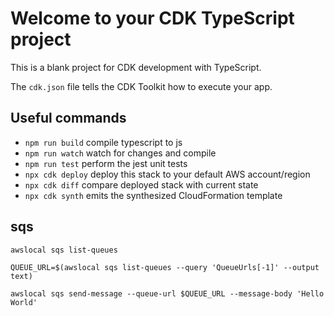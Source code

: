 # Welcome to your CDK TypeScript project

This is a blank project for CDK development with TypeScript.

The `cdk.json` file tells the CDK Toolkit how to execute your app.

## Useful commands

* `npm run build`   compile typescript to js
* `npm run watch`   watch for changes and compile
* `npm run test`    perform the jest unit tests
* `npx cdk deploy`  deploy this stack to your default AWS account/region
* `npx cdk diff`    compare deployed stack with current state
* `npx cdk synth`   emits the synthesized CloudFormation template

## sqs

```
awslocal sqs list-queues
```

```
QUEUE_URL=$(awslocal sqs list-queues --query 'QueueUrls[-1]' --output text)
```

```
awslocal sqs send-message --queue-url $QUEUE_URL --message-body 'Hello World'
```
